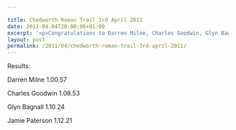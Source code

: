 ```yaml
---

title: Chedworth Roman Trail 3rd April 2011
date: 2011-04-04T20:00:06+01:00
excerpt: '<p>Congratulations to Darren Milne, Charles Goodwin, Glyn Bagnall and Jamie Paterson for battling it out at the challenging 10M Chedworth Roman Trail race on Sunday.</p>'
layout: post
permalink: /2011/04/chedworth-roman-trail-3rd-april-2011/
---
```

Results:

Darren Milne 1.00.57

Charles Goodwin 1.08.53

Glyn Bagnall 1.10.24

Jamie Paterson 1.12.21